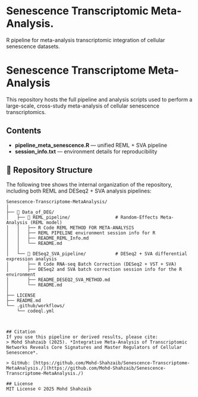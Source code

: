 # Senescence Transcriptomic Meta-Analysis.
R pipeline for meta-analysis  transcriptomic integration of cellular senescence datasets.
# Senescence Transcriptome Meta-Analysis

This repository hosts the full pipeline and analysis scripts used to perform
a large-scale, cross-study meta-analysis of cellular senescence transcriptomics.

## Contents
- **pipeline_meta_senescence.R** — unified REML + SVA pipeline
- **session_info.txt** — environment details for reproducibility
  
## 📁 Repository Structure

The following tree shows the internal organization of the repository, including both REML and DESeq2 + SVA analysis pipelines:

```text
Senescence-Transcriptome-MetaAnalysis/
│
├── 📁 Data_of_DEG/
│   ├── 📁 REML_pipeline/                 # Random-Effects Meta-Analysis (REML model)
│   │   ├── R Code REML METHOD FOR META-ANALYSIS
│   │   ├── REML PIPELINE environment session info for R
│   │   ├── README_REML_Info.md
│   │   └── README.md
│   │
│   └── 📁 DESeq2_SVA_pipeline/           # DESeq2 + SVA differential expression analysis
│       ├── R Code RNA-seq Batch Correction (DESeq2 + VST + SVA)
│       ├── DESeq2 and SVA batch correction session info for the R environment
│       ├── README_DESEQ2_SVA_METHOD.md
│       └── README.md
│
├── LICENSE
├── README.md
└── .github/workflows/
    └── codeql.yml



## Citation
If you use this pipeline or derived results, please cite:
> Mohd Shahzaib (2025). *Integrative Meta-Analysis of Transcriptomic Networks Reveals Core Signatures and Master Regulators of Cellular Senescence*.

> GitHub: [https://github.com/Mohd-Shahzaib/Senescence-Transcriptome-MetaAnalysis./](https://github.com/Mohd-Shahzaib/Senescence-Transcriptome-MetaAnalysis./)

## License
MIT License © 2025 Mohd Shahzaib
